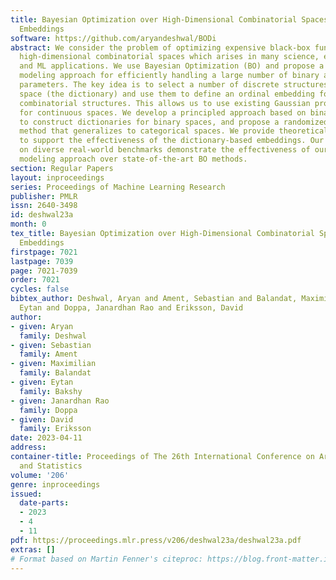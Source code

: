 ```yaml
---
title: Bayesian Optimization over High-Dimensional Combinatorial Spaces via Dictionary-based
  Embeddings
software: https://github.com/aryandeshwal/BODi
abstract: We consider the problem of optimizing expensive black-box functions over
  high-dimensional combinatorial spaces which arises in many science, engineering,
  and ML applications. We use Bayesian Optimization (BO) and propose a novel surrogate
  modeling approach for efficiently handling a large number of binary and categorical
  parameters. The key idea is to select a number of discrete structures from the input
  space (the dictionary) and use them to define an ordinal embedding for high-dimensional
  combinatorial structures. This allows us to use existing Gaussian process models
  for continuous spaces. We develop a principled approach based on binary wavelets
  to construct dictionaries for binary spaces, and propose a randomized construction
  method that generalizes to categorical spaces. We provide theoretical justification
  to support the effectiveness of the dictionary-based embeddings. Our experiments
  on diverse real-world benchmarks demonstrate the effectiveness of our proposed surrogate
  modeling approach over state-of-the-art BO methods.
section: Regular Papers
layout: inproceedings
series: Proceedings of Machine Learning Research
publisher: PMLR
issn: 2640-3498
id: deshwal23a
month: 0
tex_title: Bayesian Optimization over High-Dimensional Combinatorial Spaces via Dictionary-based
  Embeddings
firstpage: 7021
lastpage: 7039
page: 7021-7039
order: 7021
cycles: false
bibtex_author: Deshwal, Aryan and Ament, Sebastian and Balandat, Maximilian and Bakshy,
  Eytan and Doppa, Janardhan Rao and Eriksson, David
author:
- given: Aryan
  family: Deshwal
- given: Sebastian
  family: Ament
- given: Maximilian
  family: Balandat
- given: Eytan
  family: Bakshy
- given: Janardhan Rao
  family: Doppa
- given: David
  family: Eriksson
date: 2023-04-11
address:
container-title: Proceedings of The 26th International Conference on Artificial Intelligence
  and Statistics
volume: '206'
genre: inproceedings
issued:
  date-parts:
  - 2023
  - 4
  - 11
pdf: https://proceedings.mlr.press/v206/deshwal23a/deshwal23a.pdf
extras: []
# Format based on Martin Fenner's citeproc: https://blog.front-matter.io/posts/citeproc-yaml-for-bibliographies/
---
```

